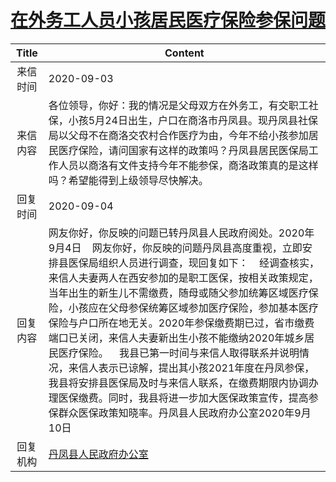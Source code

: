 # <a href="http://www.shangluo.gov.cn/zmhd/ldxxxx.jsp?urltype=leadermail.LeaderMailContentUrl&wbtreeid=1112&leadermailid=6405">在外务工人员小孩居民医疗保险参保问题</a>
| Title |                                                                                                                                                                                     Content                                                                                                                                                                                     |
|:-----:|---------------------------------------------------------------------------------------------------------------------------------------------------------------------------------------------------------------------------------------------------------------------------------------------------------------------------------------------------------------------------------|
| 来信时间  | 2020-09-03                                                                                                                                                                                                                                                                                                                                                                      |
| 来信内容  | 各位领导，你好：我的情况是父母双方在外务工，有交职工社保，小孩5月24日出生，户口在商洛市丹凤县。现丹凤县社保局以父母不在商洛交农村合作医疗为由，今年不给小孩参加居民医疗保险，请问国家有这样的政策吗？丹凤县居民医保局工作人员以商洛有文件支持今年不能参保，商洛政策真的是这样吗？希望能得到上级领导尽快解决。                                                                                                                                                                                                                        |
| 回复时间  | 2020-09-04                                                                                                                                                                                                                                                                                                                                                                      |
| 回复内容  | 网友你好，你反映的问题已转丹凤县人民政府阅处。2020年9月4日    网友你好，你反映的问题丹凤县高度重视，立即安排县医保局组织人员进行调查，现回复如下：    经调查核实，来信人夫妻两人在西安参加的是职工医保，按相关政策规定，当年出生的新生儿不需缴费，随母或随父参加统筹区域医疗保险，小孩应在父母参保统筹区域参加医疗保险，参加基本医疗保险与户口所在地无关。2020年参保缴费期已过，省市缴费端口已关闭，来信人夫妻新出生小孩不能缴纳2020年城乡居民医疗保险。    我县已第一时间与来信人取得联系并说明情况，来信人表示已谅解，提出其小孩2021年度在丹凤参保，我县将安排县医保局及时与来信人联系，在缴费期限内协调办理医保缴费。同时，我县将进一步加大医保政策宣传，提高参保群众医保政策知晓率。丹凤县人民政府办公室2020年9月10日 |
| 回复机构  | <a href="../../categories/agencies/丹凤县人民政府办公室.md">丹凤县人民政府办公室</a>                                                                                                                                                                                                                                                                                                                  |